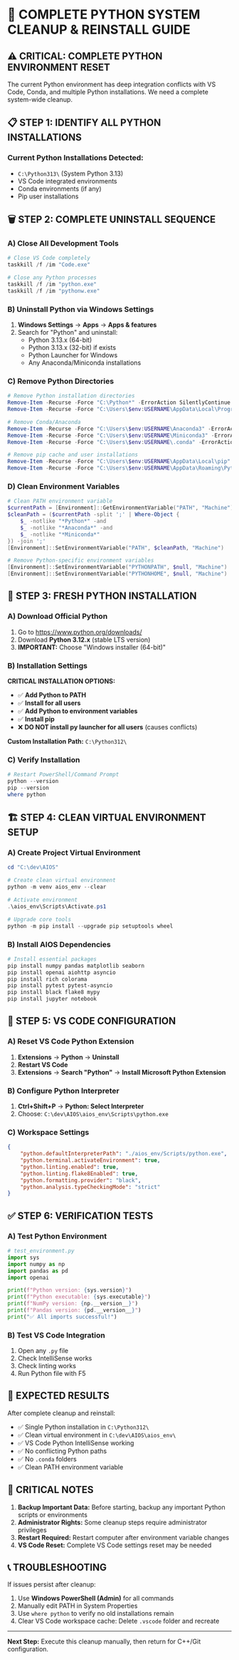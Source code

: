 # 🐍 COMPLETE PYTHON SYSTEM CLEANUP & REINSTALL GUIDE

## ⚠️ **CRITICAL: COMPLETE PYTHON ENVIRONMENT RESET**

The current Python environment has deep integration conflicts with VS Code, Conda, and multiple Python installations. We need a complete system-wide cleanup.

## 📋 **STEP 1: IDENTIFY ALL PYTHON INSTALLATIONS**

### Current Python Installations Detected:
- `C:\Python313\` (System Python 3.13)
- VS Code integrated environments
- Conda environments (if any)
- Pip user installations

## 🗑️ **STEP 2: COMPLETE UNINSTALL SEQUENCE**

### A) Close All Development Tools
```powershell
# Close VS Code completely
taskkill /f /im "Code.exe"

# Close any Python processes
taskkill /f /im "python.exe"
taskkill /f /im "pythonw.exe"
```

### B) Uninstall Python via Windows Settings
1. **Windows Settings** → **Apps** → **Apps & features**
2. Search for "Python" and uninstall:
   - Python 3.13.x (64-bit)
   - Python 3.13.x (32-bit) if exists
   - Python Launcher for Windows
   - Any Anaconda/Miniconda installations

### C) Remove Python Directories
```powershell
# Remove Python installation directories
Remove-Item -Recurse -Force "C:\Python*" -ErrorAction SilentlyContinue
Remove-Item -Recurse -Force "C:\Users\$env:USERNAME\AppData\Local\Programs\Python*" -ErrorAction SilentlyContinue

# Remove Conda/Anaconda
Remove-Item -Recurse -Force "C:\Users\$env:USERNAME\Anaconda3" -ErrorAction SilentlyContinue
Remove-Item -Recurse -Force "C:\Users\$env:USERNAME\Miniconda3" -ErrorAction SilentlyContinue
Remove-Item -Recurse -Force "C:\Users\$env:USERNAME\.conda" -ErrorAction SilentlyContinue

# Remove pip cache and user installations
Remove-Item -Recurse -Force "C:\Users\$env:USERNAME\AppData\Local\pip" -ErrorAction SilentlyContinue
Remove-Item -Recurse -Force "C:\Users\$env:USERNAME\AppData\Roaming\Python" -ErrorAction SilentlyContinue
```

### D) Clean Environment Variables
```powershell
# Clean PATH environment variable
$currentPath = [Environment]::GetEnvironmentVariable("PATH", "Machine")
$cleanPath = ($currentPath -split ';' | Where-Object { 
    $_ -notlike "*Python*" -and 
    $_ -notlike "*Anaconda*" -and 
    $_ -notlike "*Miniconda*" 
}) -join ';'
[Environment]::SetEnvironmentVariable("PATH", $cleanPath, "Machine")

# Remove Python-specific environment variables
[Environment]::SetEnvironmentVariable("PYTHONPATH", $null, "Machine")
[Environment]::SetEnvironmentVariable("PYTHONHOME", $null, "Machine")
```

## 🔧 **STEP 3: FRESH PYTHON INSTALLATION**

### A) Download Official Python
1. Go to https://www.python.org/downloads/
2. Download **Python 3.12.x** (stable LTS version)
3. **IMPORTANT:** Choose "Windows installer (64-bit)"

### B) Installation Settings
**CRITICAL INSTALLATION OPTIONS:**
- ✅ **Add Python to PATH**
- ✅ **Install for all users**
- ✅ **Add Python to environment variables**
- ✅ **Install pip**
- ❌ **DO NOT install py launcher for all users** (causes conflicts)

**Custom Installation Path:** `C:\Python312\`

### C) Verify Installation
```powershell
# Restart PowerShell/Command Prompt
python --version
pip --version
where python
```

## 🏗️ **STEP 4: CLEAN VIRTUAL ENVIRONMENT SETUP**

### A) Create Project Virtual Environment
```powershell
cd "C:\dev\AIOS"

# Create clean virtual environment
python -m venv aios_env --clear

# Activate environment
.\aios_env\Scripts\Activate.ps1

# Upgrade core tools
python -m pip install --upgrade pip setuptools wheel
```

### B) Install AIOS Dependencies
```powershell
# Install essential packages
pip install numpy pandas matplotlib seaborn
pip install openai aiohttp asyncio
pip install rich colorama
pip install pytest pytest-asyncio
pip install black flake8 mypy
pip install jupyter notebook
```

## 🔧 **STEP 5: VS CODE CONFIGURATION**

### A) Reset VS Code Python Extension
1. **Extensions** → **Python** → **Uninstall**
2. **Restart VS Code**
3. **Extensions** → **Search "Python"** → **Install Microsoft Python Extension**

### B) Configure Python Interpreter
1. **Ctrl+Shift+P** → **Python: Select Interpreter**
2. Choose: `C:\dev\AIOS\aios_env\Scripts\python.exe`

### C) Workspace Settings
```json
{
    "python.defaultInterpreterPath": "./aios_env/Scripts/python.exe",
    "python.terminal.activateEnvironment": true,
    "python.linting.enabled": true,
    "python.linting.flake8Enabled": true,
    "python.formatting.provider": "black",
    "python.analysis.typeCheckingMode": "strict"
}
```

## ✅ **STEP 6: VERIFICATION TESTS**

### A) Test Python Environment
```python
# test_environment.py
import sys
import numpy as np
import pandas as pd
import openai

print(f"Python version: {sys.version}")
print(f"Python executable: {sys.executable}")
print(f"NumPy version: {np.__version__}")
print(f"Pandas version: {pd.__version__}")
print("✅ All imports successful!")
```

### B) Test VS Code Integration
1. Open any `.py` file
2. Check IntelliSense works
3. Check linting works
4. Run Python file with F5

## 🎯 **EXPECTED RESULTS**

After complete cleanup and reinstall:
- ✅ Single Python installation in `C:\Python312\`
- ✅ Clean virtual environment in `C:\dev\AIOS\aios_env\`
- ✅ VS Code Python IntelliSense working
- ✅ No conflicting Python paths
- ✅ No `.conda` folders
- ✅ Clean PATH environment variable

## 🚨 **CRITICAL NOTES**

1. **Backup Important Data:** Before starting, backup any important Python scripts or environments
2. **Administrator Rights:** Some cleanup steps require administrator privileges
3. **Restart Required:** Restart computer after environment variable changes
4. **VS Code Reset:** Complete VS Code settings reset may be needed

## 📞 **TROUBLESHOOTING**

If issues persist after cleanup:
1. Use **Windows PowerShell (Admin)** for all commands
2. Manually edit PATH in System Properties
3. Use `where python` to verify no old installations remain
4. Clear VS Code workspace cache: Delete `.vscode` folder and recreate

---

**Next Step:** Execute this cleanup manually, then return for C++/Git configuration.
